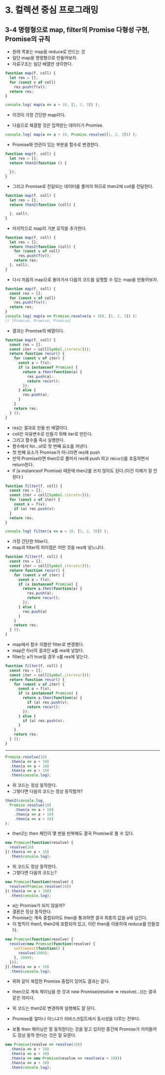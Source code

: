 # 3. 컬렉션 중심 프로그래밍

## 3-4 명령형으로 map, filter의 Promise 다형성 구현, Promise의 규칙

- 원래 목표는 map을 reduce로 만드는 것
- 일단 map을 명령형으로 만들어보자.
- 자료구조는 일단 배열만 생각한다.

```js
function map(f, coll) {
  let res = [];
  for (const v of coll)
    res.push(f(v));
  return res;
}

console.log( map(a => a + 10, [1, 2, 3]) );
```

- 이것이 가장 간단한 map이다.

- 다음으로 해결할 것은 입력받는 데이터가 Promise.

```js
console.log( map(a => a + 10, Promise.resolve([1, 2, 3])) );
```

- Promise와 연관이 있는 부분을 함수로 변경한다.

```js
function map(f, coll) {
  let res = [];
  return then2(function () {

  });
}
```

- 그리고 Promise로 전달되는 데이터를 풀어야 하므로 then2에 coll를 전달한다.

```js
function map(f, coll) {
  let res = [];
  return then2(function (coll) {

  }, coll);
}
```

- 마지막으로 map의 기본 로직을 추가한다.

```js
function map(f, coll) {
  let res = [];
  return then2(function (coll) {
    for (const v of coll)
      res.push(f(v));
    return res;
  }, coll);
}
```

- 다시 처음의 map으로 돌아가서 다음의 코드를 실행할 수 있는 map을 만들어보자.

```js
function map(f, coll) {
  const res = [];
  for (const v of coll)
    res.push(f(v));
  return res;
}
console.log( map(a => Promise.resolve(a + 10), [1, 2, 3]) );
// [Promise, Promise, Promise]
```

- 결과는 Promise의 배열이다.

```js
function map(f, coll) {
  const res = [];
  const iter = coll[Symbol.iterator]();
  return function recur() {
    for (const v of iter) {
      const a = f(v);
      if (a instanceof Promise) {
        return a.then(function(a) {
          res.push(a);
          return recur();
        });
      } else {
        res.push(a);
      }
    }
    return res;
  } ();
}
```

- res는 결과로 만들 빈 배열이다.
- coll은 자유변수로 만들기 위해 iter로 만든다.
- 그리고 함수를 즉시 실행한다.
- 함수에서 for...of로 첫 번째 요소를 꺼낸다.
- 첫 번째 요소가 Promise가 아니라면 res에 push
- 만약 Promise라면 then으로 풀어서 res에 push 하고 recur()를 호출하면서 return한다.
- if (a instanceof Promise) 때문에 then2를 쓰지 않아도 된다.(이건 이해가 잘 안된다.)

```js
function filter(f, coll) {
  const res = [];
  const iter = coll[Symbol.iterator]();
  for (const v of iter) {
    const a = f(v);
    if (a) res.push(v);
  }
  return res;
}

console.log( filter(a => a < 10, [1, 2, 30]) );
```

- 가장 간단한 filter다.
- map과 filter의 차이점은 어떤 것을 res에 넣느냐다.

```js
function filter(f, coll) {
  const res = [];
  const iter = coll[Symbol.iterator]();
  return function recur() {
    for (const v of iter) {
      const a = f(v);
      if (a instanceof Promise) {
        return a.then(function(a) {
          res.push(a);
          return recur();
        });
      } else {
        res.push(a)
      }
    }
    return res;
  } ();
}
```

- map에서 함수 이름만 filter로 변경했다.
- map은 f(v)의 결과인 a를 res에 넣었다.
- filter는 a가 true일 경우 v를 res에 넣는다.

```js
function filter(f, coll) {
  const res = [];
  const iter = coll[Symbol.iterator]();
  return function recur() {
    for (const v of iter) {
      const a = f(v);
      if (a instanceof Promise) {
        return a.then(function(a) {
          if (a) res.push(v);
          return recur();
        });
      } else {
        if (a) res.push(v);
      }
    }
    return res;
  } ();
}
```

----

```js
Promise.resolve(10)
  .then(a => a + 10)
  .then(a => a + 10)
  .then(a => a + 10)
  .then(console.log);
```

- 위 코드는 정상 동작한다.
- 그렇다면 다음의 코드는 정상 동작할까?

```js
then2(console.log,
  Promise.resolve(10)
    .then(a => a + 10)
    .then(a => a + 10)
    .then(a => a + 10)
);
```

- then2는 then 체인이 몇 번을 반복해도 결국 Promise로 풀 수 있다.

```js
new Promise(function(resolve) {
  resolve(10)
}).then(a => a + 10)
  .then(console.log);
```

- 위 코드도 정상 동작한다.
- 그렇다면 다음의 코드는?

```js
new Promise(function(resolve) {
  resolve(Promise.resolve(10))
}).then(a => a + 100)
  .then(console.log);
```

- a는 Promise가 되지 않을까?
- 결론은 정상 동작한다.
- Promise는 계속 중첩되어도 then을 통과하면 결국 최종의 값을 a에 넘긴다.
- 이 법칙이 then1, then2에 포함되어 있고, 이런 then을 이용하여 reduce를 만들었다.

```js
new Promise(function(resolve) {
  resolve(new Promise(function(resolve) {
    setTimeout(function() {
      resolve(1000);
    }, 1000);
  }));
}).then(a => a + 10)
  .then(console.log);
```

- 위와 같이 복잡한 Promise 중첩이 있어도 결과는 같다.
- then으로 계속 체이닝을 한 것과 new Promise(resolve => resolve(...))는 결국 같은 의미다.
- 위 코드는 then2로 변경하여 실행해도 잘 된다.

- Promise를 얼마나 아느냐가 자바스크립트에서 동시성을 다루는 전부다.

- 보통 then 체이닝은 잘 동작한다는 것을 알고 있지만 중간에 Promise가 끼어들어도 정상 동작 한다는 것은 잘 모른다.

```js
new Promise(resolve => resolve(10))
  .then(a => a + 10)
  .then(a => a + 10)
  .then(a => new Promise(resolve => resolve(a + 10)))
  .then(a => a + 10)
  .then(console.log);
```
